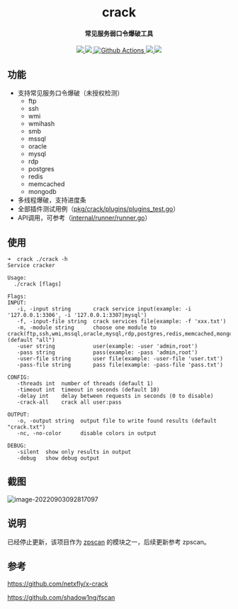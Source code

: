 <h1 align="center">
 crack
</h1>

<h4 align="center">常见服务弱口令爆破工具</h4>

<p align="center">
  <a href="https://opensource.org/licenses/MIT">
    <img src="https://img.shields.io/badge/license-MIT-_red.svg">
  </a>
  <a href="https://goreportcard.com/report/github.com/niudaii/crack">
    <img src="https://goreportcard.com/badge/github.com/niudaii/crack?style=flat-square">		
  </a>
  <a href="https://github.com/niudaii/crack/actions">
    <img src="https://img.shields.io/github/workflow/status/niudaii/crack/Release?style=flat-square" alt="Github Actions">
  </a>
  <a href="https://github.com/niudaii/crack/releases">
    <img src="https://img.shields.io/github/release/niudaii/crack/all.svg?style=flat-square">
  </a>
  <a href="https://github.com/niudaii/crack/releases">
  	<img src="https://img.shields.io/github/downloads/niudaii/crack/total">
  </a>
</p>


## 功能

- 支持常见服务口令爆破（未授权检测）
  - ftp
  - ssh
  - wmi
  - wmihash
  - smb
  - mssql
  - oracle
  - mysql
  - rdp
  - postgres
  - redis
  - memcached
  - mongodb
- 多线程爆破，支持进度条
- 全部插件测试用例（[pkg/crack/plugins/plugins_test.go](https://github.com/niudaii/crack/blob/main/pkg/crack/plugins/plugins_test.go)）
- API调用，可参考（[internal/runner/runner.go](https://github.com/niudaii/crack/blob/main/internal/runner/runner.go)）

## 使用

```
➜  crack ./crack -h
Service cracker

Usage:
  ./crack [flags]

Flags:
INPUT:
   -i, -input string       crack service input(example: -i '127.0.0.1:3306', -i '127.0.0.1:3307|mysql')
   -f, -input-file string  crack services file(example: -f 'xxx.txt')
   -m, -module string      choose one module to crack(ftp,ssh,wmi,mssql,oracle,mysql,rdp,postgres,redis,memcached,mongodb) (default "all")
   -user string            user(example: -user 'admin,root')
   -pass string            pass(example: -pass 'admin,root')
   -user-file string       user file(example: -user-file 'user.txt')
   -pass-file string       pass file(example: -pass-file 'pass.txt')

CONFIG:
   -threads int  number of threads (default 1)
   -timeout int  timeout in seconds (default 10)
   -delay int    delay between requests in seconds (0 to disable)
   -crack-all    crack all user:pass

OUTPUT:
   -o, -output string  output file to write found results (default "crack.txt")
   -nc, -no-color      disable colors in output

DEBUG:
   -silent  show only results in output
   -debug   show debug output
```

## 截图

![image-20220903092817097](https://nnotes.oss-cn-hangzhou.aliyuncs.com/notes/image-20220903092817097.png)

## 说明

已经停止更新，该项目作为 [zpscan](https://github.com/niudaii/zpscan) 的模块之一，后续更新参考 zpscan。

## 参考

https://github.com/netxfly/x-crack

https://github.com/shadow1ng/fscan